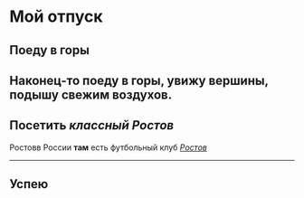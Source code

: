 # Мой отпуск
## Поеду в **горы**
Наконец-то поеду в горы, увижу вершины, подышу свежим воздухов.
---
## Посетить *__классный__ Ростов*
Ростовв России **там** есть футбольный клуб *[Ростов](https://fc-rostov.ru/ru)*


---
## Успею

